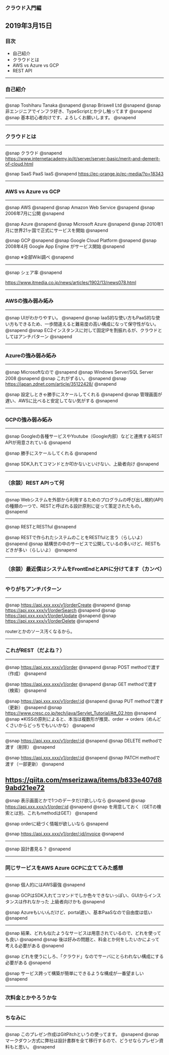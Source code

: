 ### クラウド入門編

2019年3月15日
---


### 目次
* 自己紹介
* クラウドとは
* AWS vs Azure vs GCP
* REST API


---


### 自己紹介


---
@snap
Toshiharu Tanaka
@snapend
@snap
Briswell Ltd
@snapend
@snap
非エンジニアでインフラ好き、TypeScriptとか少し触ってます
@snapend
@snap
基本初心者向けです、よろしくお願いします。
@snapend


---


### クラウドとは

---
@snap
クラウド
@snapend
https://www.internetacademy.jp/it/server/server-basic/merit-and-demerit-of-cloud.html

@snap
SaaS PaaS IaaS
@snapend
https://ec-orange.jp/ec-media/?p=18343

---

### AWS vs Azure vs GCP

---
@snap
AWS
@snapend
@snap
Amazon Web Service
@snapend
@snap
2006年7月に公開
@snapend

@snap
Azure
@snapend
@snap
Microsoft Azure
@snapend
@snap
2010年1月に世界21ヶ国で正式にサービスを開始
@snapend

@snap
GCP
@snapend
@snap
Google Cloud Platform
@snapend
@snap
2008年4月 Google App Engine がサービス開始
@snapend

@snap
※全部Wiki調べ
@snapend

---

@snap
シェア率
@snapend

https://www.itmedia.co.jp/news/articles/1902/13/news078.html

---

### AWSの強み弱み妬み

---
@snap
UIがわかりやすい。
@snapend
@snap
IaaS的な使い方もPaaS的な使い方もできるため、一歩間違えると難易度の高い構成になって保守性がない。
@snapend
@snap
EC2インスタンスに対して固定IPを割振れるが、クラウドとしてはアンチパターン
@snapend

---

### Azureの強み弱み妬み

---
@snap
Microsoftなので
@snapend
@snap
Windows Server/SQL Server 2008
@snapend
@snap
これがずるい。
@snapend
@snap
https://japan.zdnet.com/article/35122428/
@snapend

@snap
設定しときゃ勝手にスケールしてくれる
@snapend
@snap
管理画面が遅い、AWSに比べると安定してない気がする
@snapend

---


### GCPの強み弱み妬み

---
@snap
Googleの各種サービスやYoutube（Google内部）などと連携するREST APIが用意されている
@snapend

@snap
勝手にスケールしてくれる
@snapend

@snap
SDK入れてコマンドとか叩かないといけない、上級者向け
@snapend

---


### （余談）REST APIって何

---

@snap
Webシステムを外部から利用するためのプログラムの呼び出し規約(API)の種類の一つで、RESTと呼ばれる設計原則に従って策定されたもの。
@snapend

---

@snap
RESTとRESTful
@snapend

@snap
RESTで作られたシステムのことをRESTfulと言う（らしいよ）
@snapend
@snap
結構世の中のサービスで公開しているの多いけど、RESTもどきが多い（らしいよ）
@snapend

---

### （余談）最近僕はシステムをFrontEndとAPIに分けてます（カンペ）

---


### やりがちアンチパターン

---

@snap
https://api.xxx.xxx/v1/orderCreate
@snapend
@snap
https://api.xxx.xxx/v1/orderSearch
@snapend
@snap
https://api.xxx.xxx/v1/orderUpdate
@snapend
@snap
https://api.xxx.xxx/v1/orderDelete
@snapend

routerとかのソース汚くなるから。

---

### これがREST（だよね？）

---
@snap
https://api.xxx.xxx/v1/order
@snapend
@snap
POST methodで渡す（作成）
@snapend

@snap
https://api.xxx.xxx/v1/order
@snapend
@snap
GET methodで渡す（検索）
@snapend

@snap
https://api.xxx.xxx/v1/order/:id
@snapend
@snap
PUT methodで渡す（更新）
@snapend
@snap
https://www.cresc.co.jp/tech/java/Servlet_Tutorial/Att_02.htm
@snapend
@snap
※KISSの原則によると、本当は複数形が推奨、order → orders（めんどくさいからどっちでもいいかな）
@snapend

---

@snap
https://api.xxx.xxx/v1/order/:id
@snapend
@snap
DELETE methodで渡す（削除）
@snapend

@snap
https://api.xxx.xxx/v1/order/:id
@snapend
@snap
PATCH methodで渡す（一部更新）
@snapend

https://qiita.com/mserizawa/items/b833e407d89abd21ee72
---

@snap
表示画面とかで1つのデータだけ欲しいなら
@snapend
@snap
https://api.xxx.xxx/v1/order/:id
@snapend
@snap
を用意しておく（GETの検索とは別、これもmethodはGET）
@snapend

@snap
orderに紐づく情報が欲しいなら
@snapend

@snap
https://api.xxx.xxx/v1/order/:id/invoice
@snapend

---

@snap
設計書見る？
@snapend

---

### 同じサービスをAWS Azure GCPに立ててみた感想

---
@snap
個人的にはAWS最強
@snapend

@snap
GCPはSDK入れてコマンドでしか色々できないっぽい、GUIからインスタンスは作れなかった
上級者向けかも
@snapend

@snap
Azureもいいんだけど、portal遅い、基本PaaSなので自由度は低い
@snapend

---

@snap
結果、どれも似たようなサービスは用意されているので、どれを使っても良い
@snapend
@snap
後は好みの問題と、料金とか何をしたいかによって考える必要がある
@snapend

@snap
どれを使うにしろ、「クラウド」なのでサーバにとらわれない構成にする必要がある
@snapend

@snap
サービス跨って構築が簡単にできるような構成が一番望ましい
@snapend



---

### 次料金とかやろうかな

---

### ちなみに

---
@snap
このプレゼン作成はGitPitchというの使ってます。
@snapend
@snap
マークダウン方式に弊社は設計書群を全て移行するので、どうせならプレゼン資料もと思い。
@snapend
